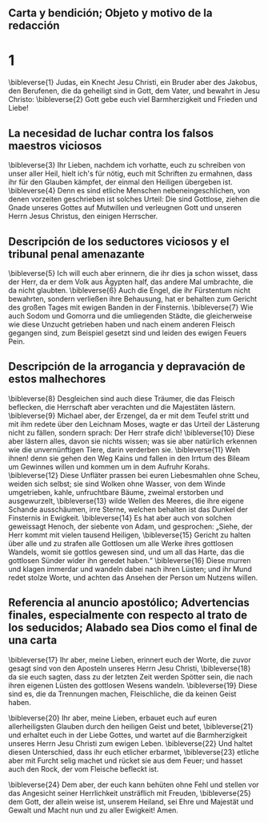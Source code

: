 ## Carta y bendición; Objeto y motivo de la redacción
# 1
\bibleverse{1} Judas, ein Knecht Jesu Christi, ein Bruder aber des Jakobus, den Berufenen, die da geheiligt sind in Gott, dem Vater, und bewahrt in Jesu Christo: \bibleverse{2} Gott gebe euch viel Barmherzigkeit und Frieden und Liebe! 

## La necesidad de luchar contra los falsos maestros viciosos
\bibleverse{3} Ihr Lieben, nachdem ich vorhatte, euch zu schreiben von unser aller Heil, hielt ich's für nötig, euch mit Schriften zu ermahnen, dass ihr für den Glauben kämpfet, der einmal den Heiligen übergeben ist. \bibleverse{4} Denn es sind etliche Menschen nebeneingeschlichen, von denen vorzeiten geschrieben ist solches Urteil: Die sind Gottlose, ziehen die Gnade unseres Gottes auf Mutwillen und verleugnen Gott und unseren Herrn Jesus Christus, den einigen Herrscher. 

## Descripción de los seductores viciosos y el tribunal penal amenazante
\bibleverse{5} Ich will euch aber erinnern, die ihr dies ja schon wisset, dass der Herr, da er dem Volk aus Ägypten half, das andere Mal umbrachte, die da nicht glaubten. \bibleverse{6} Auch die Engel, die ihr Fürstentum nicht bewahrten, sondern verließen ihre Behausung, hat er behalten zum Gericht des großen Tages mit ewigen Banden in der Finsternis. \bibleverse{7} Wie auch Sodom und Gomorra und die umliegenden Städte, die gleicherweise wie diese Unzucht getrieben haben und nach einem anderen Fleisch gegangen sind, zum Beispiel gesetzt sind und leiden des ewigen Feuers Pein. 

## Descripción de la arrogancia y depravación de estos malhechores
\bibleverse{8} Desgleichen sind auch diese Träumer, die das Fleisch beflecken, die Herrschaft aber verachten und die Majestäten lästern. \bibleverse{9} Michael aber, der Erzengel, da er mit dem Teufel stritt und mit ihm redete über den Leichnam Moses, wagte er das Urteil der Lästerung nicht zu fällen, sondern sprach: Der Herr strafe dich! \bibleverse{10} Diese aber lästern alles, davon sie nichts wissen; was sie aber natürlich erkennen wie die unvernünftigen Tiere, darin verderben sie. \bibleverse{11} Weh ihnen! denn sie gehen den Weg Kains und fallen in den Irrtum des Bileam um Gewinnes willen und kommen um in dem Aufruhr Korahs. \bibleverse{12} Diese Unfläter prassen bei euren Liebesmahlen ohne Scheu, weiden sich selbst; sie sind Wolken ohne Wasser, von dem Winde umgetrieben, kahle, unfruchtbare Bäume, zweimal erstorben und ausgewurzelt, \bibleverse{13} wilde Wellen des Meeres, die ihre eigene Schande ausschäumen, irre Sterne, welchen behalten ist das Dunkel der Finsternis in Ewigkeit. \bibleverse{14} Es hat aber auch von solchen geweissagt Henoch, der siebente von Adam, und gesprochen: „Siehe, der Herr kommt mit vielen tausend Heiligen, \bibleverse{15} Gericht zu halten über alle und zu strafen alle Gottlosen um alle Werke ihres gottlosen Wandels, womit sie gottlos gewesen sind, und um all das Harte, das die gottlosen Sünder wider ihn geredet haben.“ \bibleverse{16} Diese murren und klagen immerdar und wandeln dabei nach ihren Lüsten; und ihr Mund redet stolze Worte, und achten das Ansehen der Person um Nutzens willen. 

## Referencia al anuncio apostólico; Advertencias finales, especialmente con respecto al trato de los seducidos; Alabado sea Dios como el final de una carta
\bibleverse{17} Ihr aber, meine Lieben, erinnert euch der Worte, die zuvor gesagt sind von den Aposteln unseres Herrn Jesu Christi, \bibleverse{18} da sie euch sagten, dass zu der letzten Zeit werden Spötter sein, die nach ihren eigenen Lüsten des gottlosen Wesens wandeln. \bibleverse{19} Diese sind es, die da Trennungen machen, Fleischliche, die da keinen Geist haben. 

\bibleverse{20} Ihr aber, meine Lieben, erbauet euch auf euren allerheiligsten Glauben durch den heiligen Geist und betet, \bibleverse{21} und erhaltet euch in der Liebe Gottes, und wartet auf die Barmherzigkeit unseres Herrn Jesu Christi zum ewigen Leben. \bibleverse{22} Und haltet diesen Unterschied, dass ihr euch etlicher erbarmet, \bibleverse{23} etliche aber mit Furcht selig machet und rücket sie aus dem Feuer; und hasset auch den Rock, der vom Fleische befleckt ist. 

\bibleverse{24} Dem aber, der euch kann behüten ohne Fehl und stellen vor das Angesicht seiner Herrlichkeit unsträflich mit Freuden, \bibleverse{25} dem Gott, der allein weise ist, unserem Heiland, sei Ehre und Majestät und Gewalt und Macht nun und zu aller Ewigkeit! Amen.